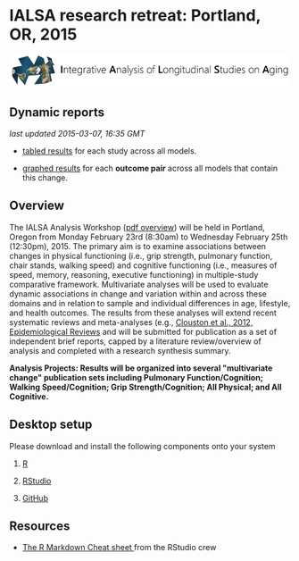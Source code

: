 
# IALSA research retreat: Portland, OR, 2015
![logl](libs/images/ialsa_long.png)

## Dynamic reports
*last updated 2015-03-07, 16:35 GMT*

- [tabled results](http://htmlpreview.github.io/?https://github.com/IALSA/IALSA-2015-Portland/blob/master/synthesis/study_report.html) for each study across all models.

- [graphed results](http://htmlpreview.github.io/?https://github.com/IALSA/IALSA-2015-Portland/blob/master/synthesis/meta_report.html) for each **outcome pair** across all models that contain this change. 

## Overview

The IALSA Analysis Workshop ([pdf overview](https://www.dropbox.com/s/a8zmh70ybedyec6/IALSA%20Feb%202015%20Workshop%20Overview.pdf?dl=0)) will be held in Portland, Oregon from Monday February 23rd (8:30am) to Wednesday February 25th (12:30pm), 2015. The primary aim is to examine associations between changes in physical functioning (i.e., grip strength, pulmonary function, chair stands, walking speed) and cognitive functioning (i.e., measures of speed, memory, reasoning, executive functioning) in multiple-study comparative framework. Multivariate analyses will be used to evaluate dynamic associations in change and variation within and across these domains and in relation to sample and individual differences in age, lifestyle, and health outcomes. The results from these analyses will extend recent systematic reviews and meta-analyses (e.g., [Clouston et al., 2012, Epidemiological Reviews](https://www.dropbox.com/s/vfe7u2ez5oxp3ev/Clouston_2013_Epidemiol%20Rev.pdf?dl=0) and will be submitted for publication as a set of independent brief reports, capped by a literature review/overview of analysis and completed with a research synthesis summary.

**Analysis Projects: Results will be organized into several "multivariate change" publication sets including Pulmonary Function/Cognition; Walking Speed/Cognition; Grip Strength/Cognition; All Physical; and All Cognitive.**


## Desktop setup

Please download and install the following components onto your system

1. [R](http://cran.r-project.org/)

2. [RStudio](http://www.rstudio.com/products/rstudio/)

3. [GitHub](http://www.github.com)


## Resources

-  [The R Markdown Cheat sheet ](http://shiny.rstudio.com/articles/rm-cheatsheet.html) from the RStudio crew

